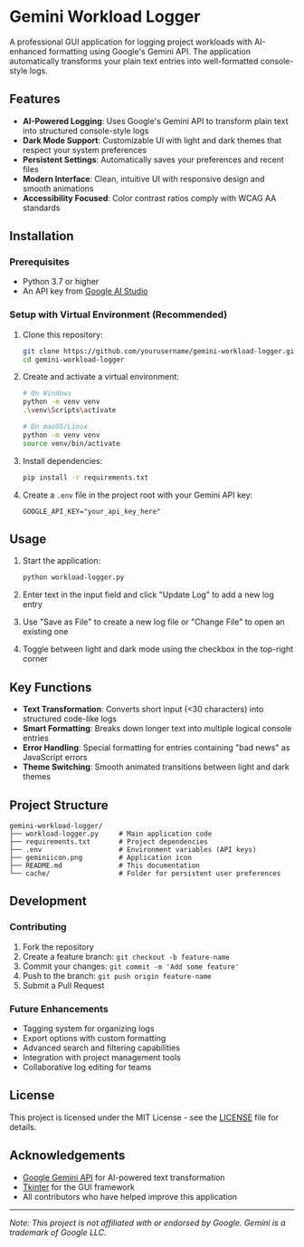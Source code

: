 # Gemini Workload Logger

A professional GUI application for logging project workloads with AI-enhanced formatting using Google's Gemini API. The application automatically transforms your plain text entries into well-formatted console-style logs.

## Features

- **AI-Powered Logging**: Uses Google's Gemini API to transform plain text into structured console-style logs
- **Dark Mode Support**: Customizable UI with light and dark themes that respect your system preferences
- **Persistent Settings**: Automatically saves your preferences and recent files
- **Modern Interface**: Clean, intuitive UI with responsive design and smooth animations
- **Accessibility Focused**: Color contrast ratios comply with WCAG AA standards

## Installation

### Prerequisites

- Python 3.7 or higher
- An API key from [Google AI Studio](https://makersuite.google.com/app/apikey)

### Setup with Virtual Environment (Recommended)

1. Clone this repository:
   ```bash
   git clone https://github.com/yourusername/gemini-workload-logger.git
   cd gemini-workload-logger
   ```

2. Create and activate a virtual environment:
   ```bash
   # On Windows
   python -m venv venv
   .\venv\Scripts\activate

   # On macOS/Linux
   python -m venv venv
   source venv/bin/activate
   ```

3. Install dependencies:
   ```bash
   pip install -r requirements.txt
   ```

4. Create a `.env` file in the project root with your Gemini API key:
   ```
   GOOGLE_API_KEY="your_api_key_here"
   ```

## Usage

1. Start the application:
   ```bash
   python workload-logger.py
   ```

2. Enter text in the input field and click "Update Log" to add a new log entry
3. Use "Save as File" to create a new log file or "Change File" to open an existing one
4. Toggle between light and dark mode using the checkbox in the top-right corner

## Key Functions

- **Text Transformation**: Converts short input (<30 characters) into structured code-like logs
- **Smart Formatting**: Breaks down longer text into multiple logical console entries
- **Error Handling**: Special formatting for entries containing "bad news" as JavaScript errors
- **Theme Switching**: Smooth animated transitions between light and dark themes

## Project Structure

```
gemini-workload-logger/
├── workload-logger.py     # Main application code
├── requirements.txt       # Project dependencies
├── .env                   # Environment variables (API keys)
├── geminiicon.png         # Application icon
├── README.md              # This documentation
└── cache/                 # Folder for persistent user preferences
```

## Development

### Contributing

1. Fork the repository
2. Create a feature branch: `git checkout -b feature-name`
3. Commit your changes: `git commit -m 'Add some feature'`
4. Push to the branch: `git push origin feature-name`
5. Submit a Pull Request

### Future Enhancements

- Tagging system for organizing logs
- Export options with custom formatting
- Advanced search and filtering capabilities
- Integration with project management tools
- Collaborative log editing for teams

## License

This project is licensed under the MIT License - see the [LICENSE](LICENSE) file for details.

## Acknowledgements

- [Google Gemini API](https://ai.google.dev/) for AI-powered text transformation
- [Tkinter](https://docs.python.org/3/library/tkinter.html) for the GUI framework
- All contributors who have helped improve this application

---

*Note: This project is not affiliated with or endorsed by Google. Gemini is a trademark of Google LLC.* 